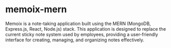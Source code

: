 # memoix-mern
Memoix is a note-taking application built using the MERN (MongoDB, Express.js, React, Node.js) stack. This application is designed to replace the current sticky note system used by employees, providing a user-friendly interface for creating, managing, and organizing notes effectively.
